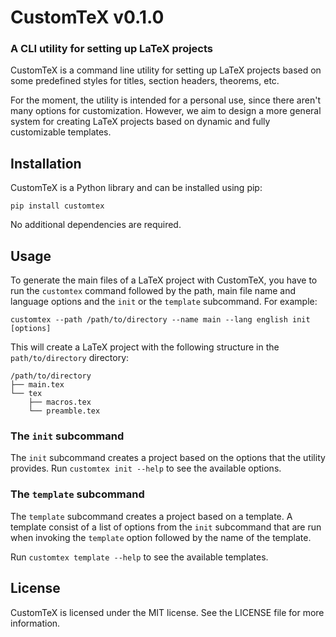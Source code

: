 # CustomTeX v0.1.0

### A CLI utility for setting up LaTeX projects
CustomTeX is a command line utility for setting up LaTeX projects based on some predefined styles for titles, section headers, theorems, etc.

For the moment, the utility is intended for a personal use, since there aren't many options for customization. However, we aim to design a more general system for creating LaTeX projects based on dynamic and fully customizable templates.

## Installation
CustomTeX is a Python library and can be installed using pip:

    pip install customtex

No additional dependencies are required.

## Usage
To generate the main files of a LaTeX project with CustomTeX, you have to run the `customtex` command followed by the path, main file name and language options and the `init` or the `template` subcommand. For example:

    customtex --path /path/to/directory --name main --lang english init [options]

This will create a LaTeX project with the following structure in the `path/to/directory` directory:

    /path/to/directory
    ├── main.tex
    └── tex
        ├── macros.tex
        └── preamble.tex


### The `init` subcommand
The `init` subcommand creates a project based on the options that the utility provides. Run `customtex init --help` to see the available options.

### The `template` subcommand
The `template` subcommand creates a project based on a template. A template consist of a list of options from the `init` subcommand that are run when invoking the `template` option followed by the name of the template.

Run `customtex template --help` to see the available templates.

## License
CustomTeX is licensed under the MIT license. See the LICENSE file for more information.

